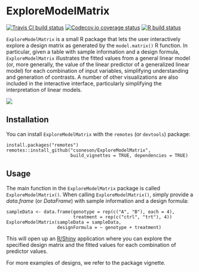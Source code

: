 # ExploreModelMatrix
[![Travis CI build status](https://travis-ci.com/csoneson/ExploreModelMatrix.svg?branch=master)](https://travis-ci.com/csoneson/ExploreModelMatrix)
[![Codecov.io coverage status](https://codecov.io/github/csoneson/ExploreModelMatrix/coverage.svg?branch=master)](https://codecov.io/github/csoneson/ExploreModelMatrix)
[![R build status](https://github.com/csoneson/ExploreModelMatrix/workflows/R-CMD-check/badge.svg)](https://github.com/csoneson/ExploreModelMatrix/actions)

`ExploreModelMatrix` is a small R package that lets the user interactively
explore a design matrix as generated by the `model.matrix()` R function. 
In particular, given a table with sample information
and a design formula, `ExploreModelMatrix` illustrates the fitted values 
from a general linear model (or, more generally, the value of the linear 
predictor of a generalized linear model) for each combination of
input variables, simplifying understanding and generation of contrasts. A 
number of other visualizations are also included in the interactive interface, 
particularly simplifying the interpretation of linear models. 

![](https://github.com/csoneson/ExploreModelMatrix/blob/master/inst/www/ExploreModelMatrix.png?raw=true)

## Installation

You can install `ExploreModelMatrix` with the `remotes` (or `devtools`) package:

```
install.packages("remotes")
remotes::install_github("csoneson/ExploreModelMatrix", 
                        build_vignettes = TRUE, dependencies = TRUE)
```

## Usage

The main function in the `ExploreModelMatrix` package is called
`ExploreModelMatrix()`. When calling `ExploreModelMatrix()`, simply provide a
_data.frame_ (or _DataFrame_) with sample information and a design formula:

```
sampleData <- data.frame(genotype = rep(c("A", "B"), each = 4),
                         treatment = rep(c("ctrl", "trt"), 4))
ExploreModelMatrix(sampleData = sampleData,
                   designFormula = ~ genotype + treatment)
```

This will open up an [R/Shiny](https://shiny.rstudio.com/) application where you
can explore the specified design matrix and the fitted values for each
combination of predictor values.

For more examples of designs, we refer to the package vignette. 
